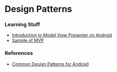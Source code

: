 # Design Patterns

### Learning Stuff
- [Introduction to Model View Presenter on Android](https://github.com/konmik/konmik.github.io/wiki/Introduction-to-Model-View-Presenter-on-Android)
- [Sample of MVP](https://codelabs.developers.google.com/codelabs/android-testing)

### References
- [Common Design Patterns for Android](https://www.raywenderlich.com/109843/common-design-patterns-for-android)


